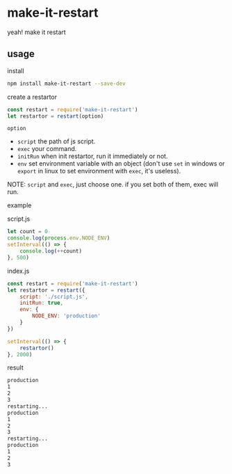 # make-it-restart
yeah! make it restart

## usage

install
```bash
npm install make-it-restart --save-dev
```

create a restartor

```javascript
const restart = require('make-it-restart')
let restartor = restart(option)
```

`option`

- `script` the path of js script.
- `exec` your command.
- `initRun` when init restartor, run it immediately or not.
- `env` set environment variable with an object (don't use `set` in windows or `export` in linux to set environment with `exec`, it's useless).

NOTE: `script` and `exec`, just choose one. if you set both of them, exec will run.

example

script.js
```javascript
let count = 0
console.log(process.env.NODE_ENV)
setInterval(() => {
    console.log(++count)
}, 500)
```

index.js
```javascript
const restart = require('make-it-restart')
let restartor = restart({
    script: './script.js',
    initRun: true,
    env: {
        NODE_ENV: 'production'
    }
})

setInterval(() => {
    restartor()
}, 2000)

```
result
```bash
production
1
2
3
restarting...
production
1
2
3
restarting...
production
1
2
3
```